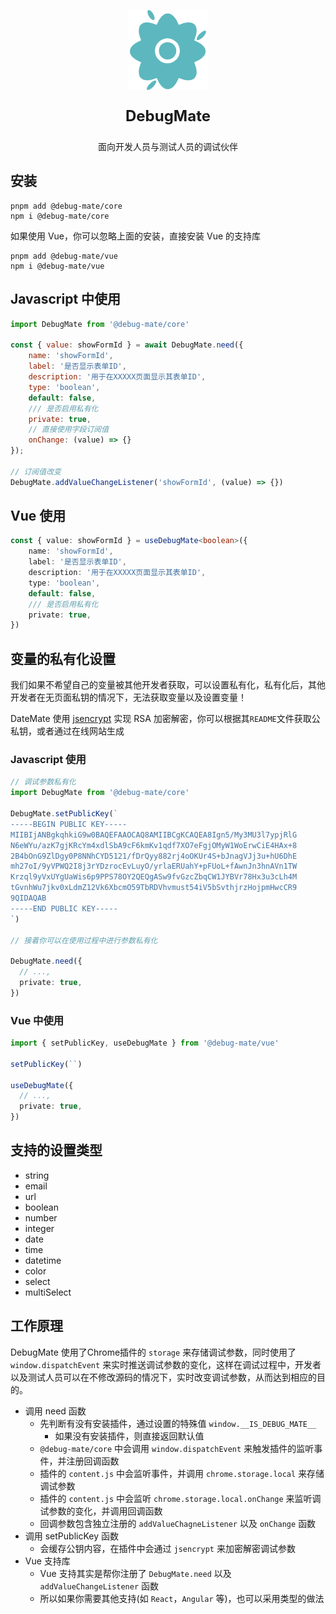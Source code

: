 <p align="center">
  <img src="icon_128.png" width="128" alt="Logo">
</p>

<p align="center" style="font-size: 24px; font-weight: bold">
    DebugMate
</p>
<p align="center">
    面向开发人员与测试人员的调试伙伴
</p>

## 安装

```shell
pnpm add @debug-mate/core
npm i @debug-mate/core
```

如果使用 Vue，你可以忽略上面的安装，直接安装 Vue 的支持库

```shell
pnpm add @debug-mate/vue
npm i @debug-mate/vue
```

## Javascript 中使用

```js
import DebugMate from '@debug-mate/core'

const { value: showFormId } = await DebugMate.need({
    name: 'showFormId',
    label: '是否显示表单ID',
    description: '用于在XXXXX页面显示其表单ID',
    type: 'boolean',
    default: false,
    /// 是否启用私有化
    private: true,
    // 直接使用字段订阅值
    onChange: (value) => {}
});

// 订阅值改变
DebugMate.addValueChangeListener('showFormId', (value) => {})
```

## Vue 使用
```ts
const { value: showFormId } = useDebugMate<boolean>({
    name: 'showFormId',
    label: '是否显示表单ID',
    description: '用于在XXXXX页面显示其表单ID',
    type: 'boolean',
    default: false,
    /// 是否启用私有化
    private: true,
})
```

## 变量的私有化设置

我们如果不希望自己的变量被其他开发者获取，可以设置私有化，私有化后，其他开发者在无页面私钥的情况下，无法获取变量以及设置变量！

DateMate 使用 [jsencrypt](https://www.npmjs.com/package/jsencrypt?activeTab=readme) 实现 RSA 加密解密，你可以根据其`README`文件获取公私钥，或者通过在线网站生成

### Javascript 使用
```ts
// 调试参数私有化
import DebugMate from '@debug-mate/core'

DebugMate.setPublicKey(`
-----BEGIN PUBLIC KEY-----
MIIBIjANBgkqhkiG9w0BAQEFAAOCAQ8AMIIBCgKCAQEA8Ign5/My3MU3l7ypjRlG
N6eWYu/azK7gjKRcYm4xdlSbA9cF6kmKv1qdf7XO7eFgjOMyW1WoErwCiE4HAx+8
2B4bOnG9ZlDgy0P8NNhCYD5121/fDrQyy882rj4oOKUr4S+bJnagVJj3u+hU6DhE
mh27oI/9yVPWQ2I8j3rYDzrocEvLuyO/yrlaERUahY+pFUoL+fAwnJn3hnAVn1TW
Krzql9yVxUYgUaWis6p9PPS78OY2QEQgASw9fvGzcZbqCW1JYBVr78Hx3u3cLh4M
tGvnhWu7jkv0xLdmZ12Vk6XbcmO59TbRDVhvmust54iV5bSvthjrzHojpmHwcCR9
9QIDAQAB
-----END PUBLIC KEY-----
`)

// 接着你可以在使用过程中进行参数私有化

DebugMate.need({
  // ...,
  private: true,
})
```

### Vue 中使用

```ts
import { setPublicKey, useDebugMate } from '@debug-mate/vue'

setPublicKey(``)

useDebugMate({
  // ...,
  private: true,
})
```

## 支持的设置类型

- string
- email
- url
- boolean
- number
- integer
- date
- time
- datetime
- color
- select
- multiSelect

## 工作原理

DebugMate 使用了Chrome插件的 `storage` 来存储调试参数，同时使用了 `window.dispatchEvent` 来实时推送调试参数的变化，这样在调试过程中，开发者以及测试人员可以在不修改源码的情况下，实时改变调试参数，从而达到相应的目的。

- 调用 need 函数
  - 先判断有没有安装插件，通过设置的特殊值 `window.__IS_DEBUG_MATE__`
    - 如果没有安装插件，则直接返回默认值
  - `@debug-mate/core` 中会调用 `window.dispatchEvent` 来触发插件的监听事件，并注册回调函数
  - 插件的 `content.js` 中会监听事件，并调用 `chrome.storage.local` 来存储调试参数
  - 插件的 `content.js` 中会监听 `chrome.storage.local.onChange` 来监听调试参数的变化，并调用回调函数
  - 回调参数包含独立注册的 `addValueChagneListener` 以及 `onChange` 函数
- 调用 setPublicKey 函数
  - 会缓存公钥内容，在插件中会通过 `jsencrypt` 来加密解密调试参数
- Vue 支持库
  - Vue 支持其实是帮你注册了 `DebugMate.need` 以及 `addValueChangeListener` 函数
  - 所以如果你需要其他支持(如 `React`，`Angular` 等)，也可以采用类型的做法
